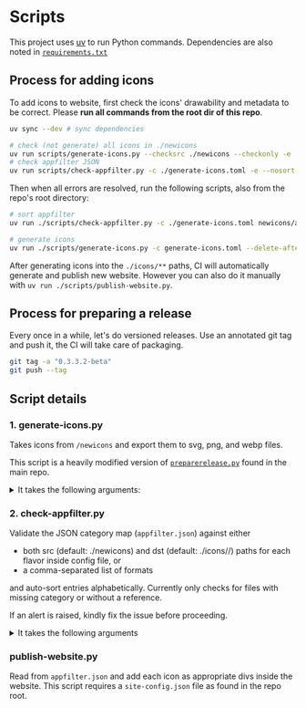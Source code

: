 # Scripts

This project uses [uv](https://docs.astral.sh/uv/) to run Python commands. Dependencies are also noted in [`requirements.txt`](requirements.txt)

## Process for adding icons

To add icons to website, first check the icons' drawability and metadata to be correct. Please **run all commands from the root dir of this repo**.

```bash
uv sync --dev # sync dependencies

# check (not generate) all icons in ./newicons
uv run scripts/generate-icons.py --checksrc ./newicons --checkonly -e
# check appfilter JSON
uv run scripts/check-appfilter.py -c ./generate-icons.toml -e --nosort newicons/appfilter.json 
```

Then when all errors are resolved, run the following scripts, also from the repo's root directory:

```bash
# sort appfilter
uv run ./scripts/check-appfilter.py -c ./generate-icons.toml newicons/appfilter.json

# generate icons
uv run ./scripts/generate-icons.py -c generate-icons.toml --delete-after
```

After generating icons into the `./icons/**` paths, CI will automatically generate and publish new website. However you can also do it manually with `uv run ./scripts/publish-website.py`.

## Process for preparing a release

Every once in a while, let's do versioned releases. Use an annotated git tag and push it, the CI will take care of packaging.

```bash
git tag -a "0.3.3.2-beta"
git push --tag
```

## Script details

### 1. generate-icons.py

Takes icons from `/newicons` and export them to svg, png, and webp files.

This script is a heavily modified version of [`preparerelease.py`](https://github.com/Arcticons-Team/Arcticons/blob/main/scripts/preparerelease.py) found in the main repo. 

<details>

<summary>It takes the following arguments:</summary>

```
usage: generate-icons.py [-h] [-c CONFIG] [--checkonly] [--checksrc CHECKSRC] [--delete-after] [-e]

options:
  -h, --help            show this help message and exit
  -c CONFIG, --config CONFIG
                        Config file to use
  --checkonly           Run checks only. Requires -c or --checksrc to be set
  --checksrc CHECKSRC   Path to the icons directory for checking (only enabled alongside --checkonly flag)
  --delete-after        Delete icons from the source folder after creation
  -e, --error           Errors on invalid checks
```

</details>

### 2. check-appfilter.py

Validate the JSON category map (`appfilter.json`) against either 

- both src (default: ./newicons) and dst (default: ./icons/<flavor-name>/<format>) paths for each flavor inside config file, or
- a comma-separated list of formats

and auto-sort entries alphabetically. Currently only checks for files with missing category or without a reference.

If an alert is raised, kindly fix the issue before proceeding.


<details>
<summary>It takes the following arguments</summary>

```
usage: check-appfilter.py [-h] [--nosort] [-c CONFIG] [-p PATHS] JSON_APPFILTER

positional arguments:
  JSON_APPFILTER        Path to the JSON file

options:
  -h, --help            show this help message and exit
  --nosort              Sort JSON keys alphabetically
  -c CONFIG, --config CONFIG
                        Config file to use
  -p PATHS, --paths PATHS
                        Comma-separated paths to the icons directory
```

</details>

### publish-website.py

Read from `appfilter.json` and add each icon as appropriate divs inside the website. This script requires a `site-config.json` file as found in the repo root.
